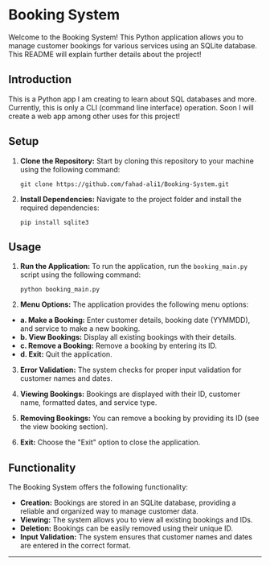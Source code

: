 # Booking System

Welcome to the Booking System! This Python application allows you to manage customer bookings for various services using an SQLite database. This README will explain further details about the project!

## Introduction

This is a Python app I am creating to learn about SQL databases and more. Currently, this is only a CLI (command line interface) operation. Soon I will create a web app among other uses for this project!

## Setup

1. **Clone the Repository:** Start by cloning this repository to your machine using the following command:

   ```git clone https://github.com/fahad-ali1/Booking-System.git```

2. **Install Dependencies:** Navigate to the project folder and install the required dependencies:

    ```pip install sqlite3```

## Usage

1. **Run the Application:** To run the application, run the `booking_main.py` script using the following command:

    ```python booking_main.py```

2. **Menu Options:** The application provides the following menu options:

- **a. Make a Booking:** Enter customer details, booking date (YYMMDD), and service to make a new booking.
- **b. View Bookings:** Display all existing bookings with their details.
- **c. Remove a Booking:** Remove a booking by entering its ID.
- **d. Exit:** Quit the application.

3. **Error Validation:** The system checks for proper input validation for customer names and dates.

4. **Viewing Bookings:** Bookings are displayed with their ID, customer name, formatted dates, and service type.

5. **Removing Bookings:** You can remove a booking by providing its ID (see the view booking section).

6. **Exit:** Choose the "Exit" option to close the application.

## Functionality

The Booking System offers the following functionality:

- **Creation:** Bookings are stored in an SQLite database, providing a reliable and organized way to manage customer data.
- **Viewing:** The system allows you to view all existing bookings and IDs.
- **Deletion:** Bookings can be easily removed using their unique ID.
- **Input Validation:** The system ensures that customer names and dates are entered in the correct format.

---
